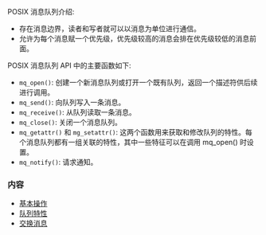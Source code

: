 
POSIX 消息队列介绍:
- 存在消息边界，读者和写者就可以以消息为单位进行通信。
- 允许为每个消息赋一个优先级，优先级较高的消息会排在优先级较低的消息前面。


POSIX 消息队列 API 中的主要函数如下:
- `mq_open()`: 创建一个新消息队列或打开一个既有队列，返回一个描述符供后续进行调用。
- `mq_send()`: 向队列写入一条消息。
- `mq_receive()`: 从队列读取一条消息。
- `mq_close()`: 关闭一个消息队列。
- `mq_getattr()` 和 `mg_setattr()`: 这两个函数用来获取和修改队列的特性。每个消息队列都有一组关联的特性，其中一些特征可以在调用 mq_open() 时设置。
- `mq_notify()`: 请求通知。


### 内容

- [基本操作](基本操作.md)
- [队列特性](队列特性.md)
- [交换消息](交换消息.md)
